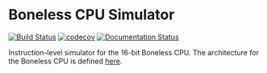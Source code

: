 # Boneless CPU Simulator

[![Build Status](https://travis-ci.org/cr1901/boneless-sim.svg?branch=master)](https://travis-ci.org/cr1901/boneless-sim)
[![codecov](https://codecov.io/gh/cr1901/boneless-sim/branch/master/graph/badge.svg)](https://codecov.io/gh/cr1901/boneless-sim)
[![Documentation Status](https://readthedocs.org/projects/boneless-simulator/badge/?version=latest)](https://boneless-simulator.readthedocs.io/en/latest/?badge=latest)

Instruction-level simulator for the 16-bit Boneless CPU. The architecture
for the Boneless CPU is defined [here](https://github.com/whitequark/Glasgow/tree/master/software/glasgow/arch/boneless).
